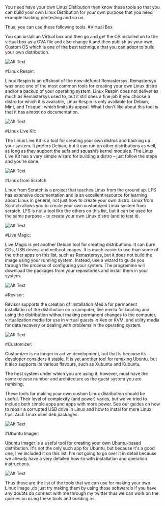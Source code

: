 You need have your own Linux Distibution then know these tools so that you can build your own Linux Distibution for your own purpose that you need example hacking,pentesting and so on.


Thus, you can use these following tools.
#Virtual Box

You can install an Virtual box and then go and get the OS installed on to the virtual box as a OVA file and also change it and then publish as your own Custom OS which is one of the best technique that you can adopt to build your own distribution.

![Alt Text](https://dev-to-uploads.s3.amazonaws.com/uploads/articles/vv5lqrb043og3jogsea3.png)

#Linux Respin:

Linux Respin is an offshoot of the now-defunct Remastersys. Remastersys was once one of the most common tools for creating your own Linux distro and/or a backup of your operating system. Linux Respin does not deliver as much as Remastersys used to, but it still does a fine job if you choose a distro for which it is available, Linux Respin is only available for Debian, Mint, and Trisquel, which limits its appeal. What I don't like about this tool is that it has almost no documentation.

![Alt Text](https://dev-to-uploads.s3.amazonaws.com/uploads/articles/m9mcxskcz6ofk5l2ib76.png)

#Linux Live Kit:

The Linux Live Kit is a tool for creating your own distros and backing up your system. It prefers Debian, but it can run on other distributions as well, as long as they support the aufs and squashfs kernel modules. The Linux Live Kit has a very simple wizard for building a distro – just follow the steps and you're done.

![Alt Text](https://dev-to-uploads.s3.amazonaws.com/uploads/articles/dtl65l6g0j8e4znojgvt.png)

#Linux from Scratch:

Linux from Scratch is a project that teaches Linux from the ground up. LFS has extensive documentation and is an excellent resource for learning about Linux in general, not just how to create your own distro. Linux from Scratch allows you to create your own customized Linux system from scratch. LFS is not a tool like the others on this list, but it can be used for the same purpose – to create your own Linux distro (and to test it).

![Alt Text](https://dev-to-uploads.s3.amazonaws.com/uploads/articles/g6xta5jvn76wwb85z8oc.png)


#Live Magic:

Live Magic is yet another Debian tool for creating distributions. It can burn CDs, USB drives, and netboot images. It is much easier to use than some of the other apps on this list, such as Remastersys, but it does not build the image using your running system. Instead, use a wizard to guide you through the process of configuring your system. The programme will download the packages from your repositories and install them in your system.

![Alt Text](https://dev-to-uploads.s3.amazonaws.com/uploads/articles/o57q260a7eqsz8qtrf1x.png)

#Revisor:

Revisor supports the creation of Installation Media for permanent installation of the distribution on a computer, live media for booting and using the distribution without making permanent changes to the computer, virtualization media for use in virtual guests in Xen or KVM, and utility media for data recovery or dealing with problems in the operating system.

![Alt Text](https://dev-to-uploads.s3.amazonaws.com/uploads/articles/0znd8fqds78rh9lpd9ou.jpg)


#Customizer:

Customizer is no longer in active development, but that is because its developer considers it stable. It is yet another tool for remixing Ubuntu, but it also supports its various flavours, such as Xubuntu and Kubuntu.

The host system under which you are using it, however, must have the same release number and architecture as the guest system you are remixing.

These tools for making your own custom Linux distribution should be useful. Their level of complexity (and power) varies, but we've tried to include both simple apps and apps with more power. See our guides on how to repair a corrupted USB drive in Linux and how to instal for more Linux tips. Arch Linux uses deb packages.

![Alt Text](https://dev-to-uploads.s3.amazonaws.com/uploads/articles/sbxuh9hsnq5ge4rkuz5x.png)

#Ubuntu Imager:

Ubuntu Imager is a useful tool for creating your own Ubuntu-based distribution. It's not the only such app for Ubuntu, but because it's a good one, I've included it on this list. I'm not going to go over it in detail because we already have a very detailed how-to with installation and operation instructions.

![Alt Text](https://dev-to-uploads.s3.amazonaws.com/uploads/articles/wv9uvjk1cs9hgoe3ut0c.png)


Thus these are the list of the tools that we can use for making your own Linux image ,do just try making them by using these software's if you have any doubts do connect with me through my twitter thus we can work on the queries on using these tools and building os.


